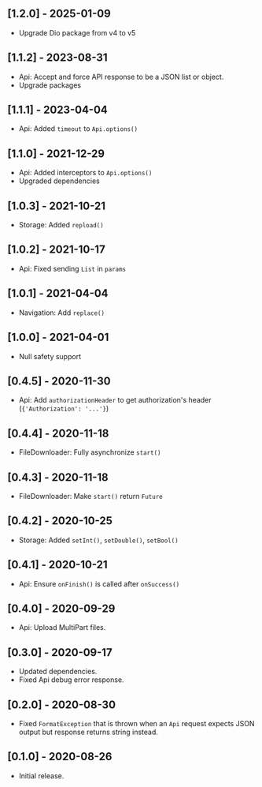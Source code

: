 ## [1.2.0] - 2025-01-09

* Upgrade Dio package from v4 to v5

## [1.1.2] - 2023-08-31

* Api: Accept and force API response to be a JSON list or object.
* Upgrade packages

## [1.1.1] - 2023-04-04

* Api: Added `timeout` to `Api.options()`

## [1.1.0] - 2021-12-29

* Api: Added interceptors to `Api.options()`
* Upgraded dependencies

## [1.0.3] - 2021-10-21

* Storage: Added `repload()`

## [1.0.2] - 2021-10-17

* Api: Fixed sending `List` in `params`

## [1.0.1] - 2021-04-04

* Navigation: Add `replace()`

## [1.0.0] - 2021-04-01

* Null safety support

## [0.4.5] - 2020-11-30

* Api: Add `authorizationHeader` to get authorization's header (`{'Authorization': '...'}`)

## [0.4.4] - 2020-11-18

* FileDownloader: Fully asynchronize `start()`

## [0.4.3] - 2020-11-18

* FileDownloader: Make `start()` return `Future`

## [0.4.2] - 2020-10-25

* Storage: Added `setInt()`, `setDouble()`, `setBool()`

## [0.4.1] - 2020-10-21

* Api: Ensure `onFinish()` is called after `onSuccess()`

## [0.4.0] - 2020-09-29

* Api: Upload MultiPart files.

## [0.3.0] - 2020-09-17

* Updated dependencies.
* Fixed Api debug error response.

## [0.2.0] - 2020-08-30

* Fixed `FormatException` that is thrown when an `Api` request expects JSON output but response returns string instead.

## [0.1.0] - 2020-08-26

* Initial release.
